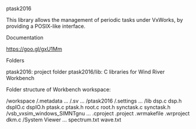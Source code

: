 ptask2016

This library allows the management of periodic tasks under VxWorks, by providing a POSIX-like interface.

Documentation

https://goo.gl/gxU1Mm

Folders

ptask2016: project folder
ptask2016/lib: C libraries for Wind River Workbench

Folder structure of Workbench workspace:

/workspace
	/.metadata
		...
	/.sv
		...
	/ptask2016
		/.settings
			...
		/lib
			dsp.c
			dsp.h
			dspIO.c
			dspIO.h
			ptask.c
			ptask.h
			root.c
			root.h
			synctask.c
			synctask.h
		/vsb_vxsim_windows_SIMNTgnu
			...
		.cproject
		.project
		.wrmakefile
		.wrproject
		dkm.c
	/System Viewer
		...
	spectrum.txt
	wave.txt
